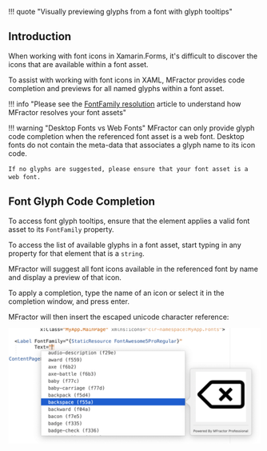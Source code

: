 !!! quote "Visually previewing glyphs from a font with glyph tooltips"

## Introduction

When working with font icons in Xamarin.Forms, it's difficult to discover the icons that are available within a font asset.

To assist with working with font icons in XAML, MFractor provides code completion and previews for all named glyphs within a font asset.

!!! info "Please see the [FontFamily resolution](font-family-resolution.md) article to understand how MFractor resolves your font assets"

!!! warning "Desktop Fonts vs Web Fonts"
    MFractor can only provide glyph code completion when the referenced font asset is a web font. Desktop fonts do not contain the meta-data that associates a glyph name to its icon code.

    If no glyphs are suggested, please ensure that your font asset is a web font.

## Font Glyph Code Completion

To access font glyph tooltips, ensure that the element applies a valid font asset to its `FontFamily` property.

To access the list of available glyphs in a font asset, start typing in any property for that element that is a `string`.

MFractor will suggest all font icons available in the referenced font by name and display a preview of that icon.

To apply a completion, type the name of an icon or select it in the completion window, and press enter.

MFractor will then insert the escaped unicode character reference:

![Font glyph code completion with MFractor](/img/xamarin-forms/font-glyph-intellisense.png)
